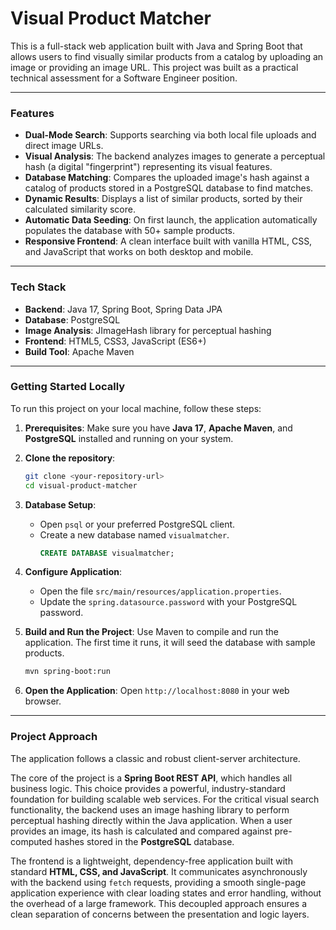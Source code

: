 # Visual Product Matcher

This is a full-stack web application built with Java and Spring Boot that allows users to find visually similar products from a catalog by uploading an image or providing an image URL. This project was built as a practical technical assessment for a Software Engineer position.

---

### Features 

* **Dual-Mode Search**: Supports searching via both local file uploads and direct image URLs.
* **Visual Analysis**: The backend analyzes images to generate a perceptual hash (a digital "fingerprint") representing its visual features.
* **Database Matching**: Compares the uploaded image's hash against a catalog of products stored in a PostgreSQL database to find matches.
* **Dynamic Results**: Displays a list of similar products, sorted by their calculated similarity score.
* **Automatic Data Seeding**: On first launch, the application automatically populates the database with 50+ sample products.
* **Responsive Frontend**: A clean interface built with vanilla HTML, CSS, and JavaScript that works on both desktop and mobile.

---

### Tech Stack 

* **Backend**: Java 17, Spring Boot, Spring Data JPA
* **Database**: PostgreSQL
* **Image Analysis**: JImageHash library for perceptual hashing
* **Frontend**: HTML5, CSS3, JavaScript (ES6+)
* **Build Tool**: Apache Maven

---

### Getting Started Locally 

To run this project on your local machine, follow these steps:

1.  **Prerequisites**: Make sure you have **Java 17**, **Apache Maven**, and **PostgreSQL** installed and running on your system.

2.  **Clone the repository**:
    ```bash
    git clone <your-repository-url>
    cd visual-product-matcher
    ```

3.  **Database Setup**:
    * Open `psql` or your preferred PostgreSQL client.
    * Create a new database named `visualmatcher`.
        ```sql
        CREATE DATABASE visualmatcher;
        ```

4.  **Configure Application**:
    * Open the file `src/main/resources/application.properties`.
    * Update the `spring.datasource.password` with your PostgreSQL password.

5.  **Build and Run the Project**: Use Maven to compile and run the application. The first time it runs, it will seed the database with sample products.
    ```bash
    mvn spring-boot:run
    ```

6.  **Open the Application**: Open `http://localhost:8080` in your web browser.

---

### Project Approach

The application follows a classic and robust client-server architecture.

The core of the project is a **Spring Boot REST API**, which handles all business logic. This choice provides a powerful, industry-standard foundation for building scalable web services. For the critical visual search functionality, the backend uses an image hashing library to perform perceptual hashing directly within the Java application. When a user provides an image, its hash is calculated and compared against pre-computed hashes stored in the **PostgreSQL** database.

The frontend is a lightweight, dependency-free application built with standard **HTML, CSS, and JavaScript**. It communicates asynchronously with the backend using `fetch` requests, providing a smooth single-page application experience with clear loading states and error handling, without the overhead of a large framework. This decoupled approach ensures a clean separation of concerns between the presentation and logic layers.

